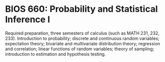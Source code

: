# BIOS 660: Probability and Statistical Inference I

Required preparation, three semesters of calculus (such as MATH 231, 232, 233). Introduction to probability; discrete and continuous random variables; expectation theory; bivariate and multivariate distribution theory; regression and correlation; linear functions of random variables; theory of sampling; introduction to estimation and hypothesis testing.